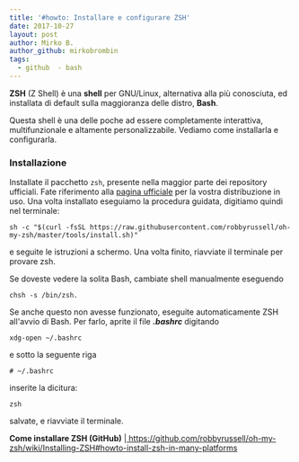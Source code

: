 ```yaml
---
title: '#howto: Installare e configurare ZSH'
date: 2017-10-27
layout: post
author: Mirko B.
author_github: mirkobrombin
tags:
  - github  - bash
---
```

<p><strong>ZSH</strong>&nbsp;(Z Shell) è una <strong>shell</strong> per GNU/Linux, alternativa alla più conosciuta, ed installata di default sulla maggioranza delle distro, <strong>Bash</strong>.</p><p>Questa shell è una delle poche ad essere completamente interattiva, multifunzionale e altamente personalizzabile. Vediamo come installarla e configurarla.</p><h3>Installazione</h3><p>Installate il pacchetto <code>zsh</code>, presente nella maggior parte dei repository ufficiali. Fate riferimento alla&nbsp;<a href="https://github.com/robbyrussell/oh-my-zsh/wiki/Installing-ZSH#howto-install-zsh-in-many-platforms">pagina ufficiale</a> per la vostra distribuzione in uso. Una volta installato eseguiamo la procedura guidata, digitiamo quindi nel terminale:</p><pre><code class="language-bash">sh -c "$(curl -fsSL https://raw.githubusercontent.com/robbyrussell/oh-my-zsh/master/tools/install.sh)"</code></pre><p>e seguite le istruzioni a schermo. Una volta finito, riavviate il terminale per provare zsh.</p><p>Se doveste vedere la solita Bash, cambiate shell manualmente eseguendo</p><pre><code class="language-bash">chsh -s /bin/zsh. </code></pre><p>Se anche questo non avesse funzionato, eseguite automaticamente ZSH all'avvio di Bash. Per farlo, aprite il file <em><strong>.bashrc</strong></em> digitando</p><pre><code class="language-bash">xdg-open ~/.bashrc</code></pre><p>e sotto la seguente riga&nbsp;</p><pre><code class="language-bash"># ~/.bashrc</code></pre><p>inserite la dicitura:</p><pre><code class="language-bash">zsh</code></pre><p>salvate, e riavviate il terminale.</p><p><strong>Come installare ZSH (GitHub)</strong> |<a href="https://github.com/robbyrussell/oh-my-zsh/wiki/Installing-ZSH#howto-install-zsh-in-many-platforms">&nbsp;https://github.com/robbyrussell/oh-my-zsh/wiki/Installing-ZSH#howto-install-zsh-in-many-platforms</a></p>